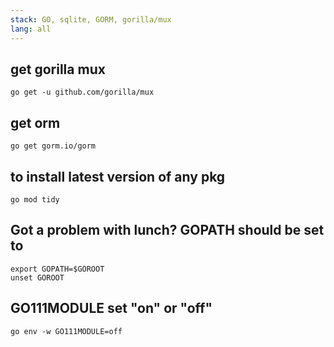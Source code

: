 ```yaml
---
stack: GO, sqlite, GORM, gorilla/mux
lang: all
---
```


## get gorilla mux
```
go get -u github.com/gorilla/mux
```

## get orm
```
go get gorm.io/gorm
```

## to install latest version of any pkg
```
go mod tidy
```

## Got a problem with lunch? GOPATH should be set to
```
export GOPATH=$GOROOT
unset GOROOT
```

##  GO111MODULE set "on" or "off"
```
go env -w GO111MODULE=off
```